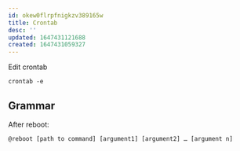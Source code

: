 ```yaml
---
id: okew0flrpfnigkzv389165w
title: Crontab
desc: ''
updated: 1647431121688
created: 1647431059327
---
```


Edit crontab

    crontab -e

## Grammar

After reboot:

    @reboot [path to command] [argument1] [argument2] … [argument n]

